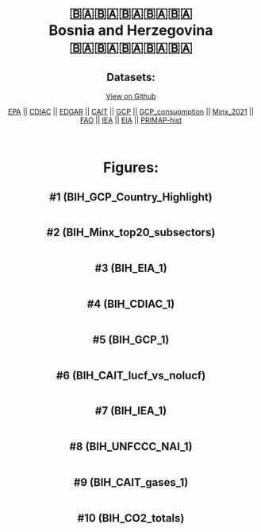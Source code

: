 
<center>
<h1 align="center">
🇧🇦🇧🇦🇧🇦🇧🇦🇧🇦
<br>
Bosnia and Herzegovina
<br>
🇧🇦🇧🇦🇧🇦🇧🇦🇧🇦
</h1>
<h2>Datasets:</h2>
<p><a href="https://github.com/dquintani/GreenhouseData/tree/master/country_data/BIH_Bosnia and Herzegovina/data">View on Github</a>
<br></p><p><a href="data/BIH_EPA.csv">EPA</a> || <a href="data/BIH_CDIAC.csv">CDIAC</a> || <a href="data/BIH_EDGAR.csv">EDGAR</a> || <a href="data/BIH_CAIT.csv">CAIT</a> || <a href="data/BIH_GCP.csv">GCP</a> || <a href="data/BIH_GCP_consupmption.csv">GCP_consupmption</a> || <a href="data/BIH_Minx_2021.csv">Minx_2021</a> || <a href="data/BIH_FAO.csv">FAO</a> || <a href="data/BIH_IEA.csv">IEA</a> || <a href="data/BIH_EIA.csv">EIA</a> || <a href="data/BIH_PRIMAP-hist.csv">PRIMAP-hist</a></p><p><br></p>
<h1>Figures:</h1><h2>#1 (BIH_GCP_Country_Highlight)</h2>
<p><img alt="" src="figures/BIH_GCP_Country_Highlight.png" /></p><h2>#2 (BIH_Minx_top20_subsectors)</h2>
<p><img alt="" src="figures/BIH_Minx_top20_subsectors.png" /></p><h2>#3 (BIH_EIA_1)</h2>
<p><img alt="" src="figures/BIH_EIA_1.png" /></p><h2>#4 (BIH_CDIAC_1)</h2>
<p><img alt="" src="figures/BIH_CDIAC_1.png" /></p><h2>#5 (BIH_GCP_1)</h2>
<p><img alt="" src="figures/BIH_GCP_1.png" /></p><h2>#6 (BIH_CAIT_lucf_vs_nolucf)</h2>
<p><img alt="" src="figures/BIH_CAIT_lucf_vs_nolucf.png" /></p><h2>#7 (BIH_IEA_1)</h2>
<p><img alt="" src="figures/BIH_IEA_1.png" /></p><h2>#8 (BIH_UNFCCC_NAI_1)</h2>
<p><img alt="" src="figures/BIH_UNFCCC_NAI_1.png" /></p><h2>#9 (BIH_CAIT_gases_1)</h2>
<p><img alt="" src="figures/BIH_CAIT_gases_1.png" /></p><h2>#10 (BIH_CO2_totals)</h2>
<p><img alt="" src="figures/BIH_CO2_totals.png" /></p>